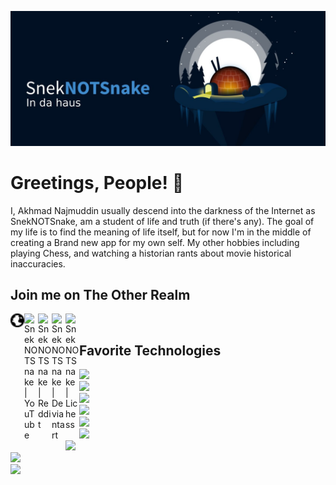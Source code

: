 ![SNS-Igloo](https://github.com/SnekNOTSnake/SnekNOTSnake/blob/master/images/sns-igloo.jpg)

# Greetings, People! 🤝

I, Akhmad Najmuddin usually descend into the darkness of the Internet as SnekNOTSnake, am a student of life and truth (if there's any). The goal of my life is to find the meaning of life itself, but for now I'm in the middle of creating a Brand new app for my own self. My other hobbies including playing Chess, and watching a historian rants about movie historical inaccuracies.

## Join me on The Other Realm
[<img align="left" alt="SnekNOTSnake" width="22px" src="https://raw.githubusercontent.com/iconic/open-iconic/master/svg/globe.svg" />][snsBlog]
[<img align="left" alt="SnekNOTSnake | YouTube" width="22px" src="https://cdn.jsdelivr.net/npm/simple-icons@v3/icons/youtube.svg" />][youtube]
[<img align="left" alt="SnekNOTSnake | Reddit" width="22px" src="https://cdn.jsdelivr.net/npm/simple-icons@v3/icons/reddit.svg" />][reddit]
[<img align="left" alt="SnekNOTSnake | Deviantart" width="22px" src="https://cdn.jsdelivr.net/npm/simple-icons@v3/icons/deviantart.svg" />][deviantart]
[<img align="left" alt="SnekNOTSnake | Lichess" width="22px" src="https://raw.githubusercontent.com/ornicar/lila/master/public/logo/lichess.svg" />][lichess]

<br>

## Favorite Technologies

[<img src="https://img.shields.io/badge/OS-Linux-informational?style=flat&logo=linux&logoColor=white&color=3282b8">][linux]<br>
[<img src="https://img.shields.io/badge/Editor-VS Code-informational?style=flat&logo=visual-studio-code&logoColor=white&color=3282b8">][vscode]<br>
[<img src="https://img.shields.io/badge/DB-MongoDB-informational?style=flat&logo=mongodb&logoColor=white&color=3282b8">][mongodb]<br>
[<img src="https://img.shields.io/badge/BackendFW-ExpressJS-informational?style=flat&logo=node.js&logoColor=white&color=3282b8">][expressjs]<br>
[<img src="https://img.shields.io/badge/FrontendFW-ReactJS-informational?style=flat&logo=react&logoColor=white&color=3282b8">][reactjs]<br>
[<img src="https://img.shields.io/badge/BackendCode-NodeJS-informational?style=flat&logo=node.js&logoColor=white&color=3282b8">][nodejs]<br>
[<img src="https://img.shields.io/badge/Code-JavaScript-informational?style=flat&logo=javascript&logoColor=white&color=3282b8">][javascript]<br>
[<img src="https://img.shields.io/badge/WebAPI-GraphQL-informational?style=flat&logo=graphql&logoColor=white&color=3282b8">][graphql]<br>
[<img src="https://img.shields.io/badge/Shell-Bash-informational?style=flat&logo=gnu-bash&logoColor=white&color=3282b8">][bash]<br>

[youtube]: https://www.youtube.com/channel/UC-xLr--d2B3HA71kuip9pRg
[reddit]: https://reddit.com/SnekNOTSnake
[deviantart]: https://www.deviantart.com/sneknotsnake
[lichess]: https://lichess.org/@/SnekNOTSnake2
[linux]: https://www.linux.org/
[vscode]: https://github.com/microsoft/vscode
[mongodb]: https://www.mongodb.com/
[expressjs]: https://github.com/expressjs/express
[reactjs]: https://github.com/facebook/react
[nodejs]: https://github.com/nodejs/node
[javascript]: https://developer.mozilla.org/en-US/docs/Web/JavaScript
[graphql]: https://github.com/graphql/graphql-js
[bash]: https://www.gnu.org/software/bash/
[snsBlog]: https://sns-blog.netlify.app/

